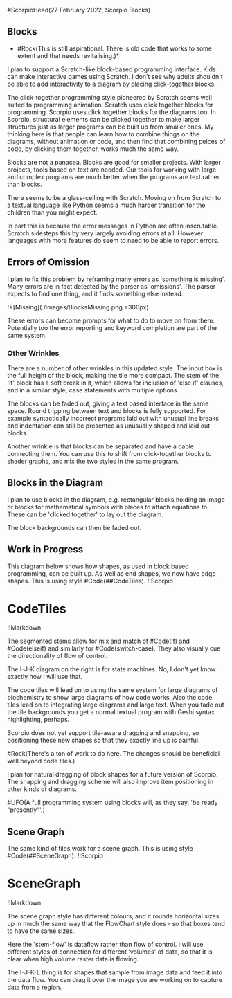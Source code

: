 #ScorpioHead(27 February 2022, Scorpio Blocks)
## Blocks
 * #Rock(This is still aspirational. There is old code that works to some extent and that needs revitalising.)*

I plan to support a Scratch-like block-based programming interface.  Kids can make interactive games using Scratch.  I don't see why adults shouldn't be able to add interactivity to a diagram by placing click-together blocks. 

The click-together programming style pioneered by Scratch seems well suited to programming animation.  Scratch uses click together blocks for programming.  Scorpio uses click together blocks for the diagrams too.  In Scorpio, structural elements can be clicked together to make larger structures just as larger programs can be built up from smaller ones.  My thinking here is that people can learn how to combine things on the diagrams, without animation or code, and then find that combining peices of code, by clicking them together, works much the same way.

Blocks are not a panacea.  Blocks are good for smaller projects.  With larger projects, tools based on text are needed.  Our tools for working with large and complex programs are much better when the programs are text rather than blocks.  

There seems to be a glass-ceiling with Scratch.  Moving on from Scratch to a textual language like Python seems a much harder transition for the children than you might expect.  

In part this is because the error messages in Python are often inscrutable.  Scratch sidesteps this by very largely avoiding errors at all.  However languages with more features do seem to need to be able to report errors.

## Errors of Omission

I plan to fix this problem by reframing many errors as 'something is missing'.  Many errors are in fact detected by the parser as 'omissions'.  The parser expects to find one thing, and it finds something else instead.

!+[Missing](./images/BlocksMissing.png =300px)

These errors can become prompts for what to do to move on from them.  Potentially too the error reporting and keyword completion are part of the same system.

### Other Wrinkles
There are a number of other wrinkles in this updated style.  The input box is the full height of the block, making the tile more compact.  The stem of the 'if' block has a soft break in it, which allows for inclusion of 'else if' clauses, and in a similar style, case statements with multiple options.

The blocks can be faded out, giving a text based interface in the same space.  Round tripping between text and blocks is fully supported.  For example syntactically incorrect programs laid out with unusual line breaks and indentation can still be presented as unusually shaped and laid out blocks.

Another wrinkle is that blocks can be separated and have a cable connecting them.  You can use this to shift from click-together blocks to shader graphs, and mix the two styles in the same program.

## Blocks in the Diagram

I plan to use blocks in the diagram, e.g. rectangular blocks holding an image or blocks for mathematical symbols with places to attach equations to.  These can be 'clicked together' to lay out the diagram.

The block backgrounds can then be faded out.

## Work in Progress

This diagram below shows how shapes, as used in block based programming, can be built up.  As well as end shapes, we now have edge shapes. This is using style #Code(##CodeTiles).
!!Scorpio
# CodeTiles
!!Markdown

The segmented stems allow for mix and match of #Code(if) and #Code(elseif) and similarly for #Code(switch-case).  They also visually cue the directionality of flow of control.

The I-J-K diagram on the right is for state machines.  No, I don't yet know exactly how I will use that.

The code tiles will lead on to using the same system for large diagrams of biochemistry to show large diagrams of how code works.  Also the code tiles lead on to integrating large diagrams and large text.  When you fade out the tile backgrounds you get a normal textual program with Geshi syntax highlighting, perhaps.

Scorpio does not yet support tile-aware dragging and snapping, so positioning these new shapes so that they exactly line up is painful.  

#Rock(There's a ton of work to do here.  The changes should be beneficial well beyond code tiles.)

I plan for natural dragging of block shapes for a future version of Scorpio.  The snapping and dragging scheme will also improve item positioning in other kinds of diagrams.

#UFO(A full programming system using blocks will, as they say, 'be ready "presently"'.)

## Scene Graph
The same kind of tiles work for a scene graph. This is using style #Code(##SceneGraph).
!!Scorpio
# SceneGraph
!!Markdown

The scene graph style has different colours, and it rounds horizontal sizes up in much the same way that the FlowChart style does - so that boxes tend to have the same sizes.

Here the 'stem-flow' is dataflow rather than flow of control.  I will use different styles of connection for different 'volumes' of data, so that it is clear when high volume raster data is flowing.

The I-J-K-L thing is for shapes that sample from image data and feed it into the data flow.  You can drag it over the image you are working on to capture data from a region.



